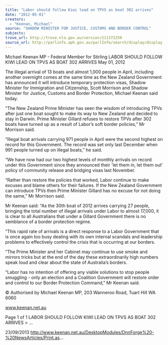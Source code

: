 ```yaml
---
title: "Labor should follow Kiwi lead on TPVS as boat 302 arrives"
date: "2012-05-01"
creators:
  - "Keenan, Michael"
source: "SHADOW MINISTER FOR JUSTICE, CUSTOMS AND BORDER CONTROL"
subjects:
trove_url: http://trove.nla.gov.au/version/211372259
source_url: http://parlinfo.aph.gov.au/parlInfo/search/display/display.w3p;query=Id%3A%22media/pressrel/2742694%22
---
```


 Michael Keenan MP - Federal Member for  Stirling LABOR SHOULD FOLLOW KIWI LEAD ON  TPVS AS BOAT 302 ARRIVES May 01, 2012

 The illegal arrival of 13 boats and almost 1,000 people in April, including another overnight comes at the same time as the  New Zealand Government has announced it will introduce temporary protection visas, Shadow Minister for Immigration  and Citizenship, Scott Morrison and Shadow Minister for Justice, Customs and Border Protection, Michael Keenan said  today.

 “The New Zealand Prime Minister has seen the wisdom of introducing TPVs after just one boat sought to make its way to  New Zealand and decided to stay in Darwin. Prime Minister Gillard refuses to restore TPVs after 302 boats have turned up as a result of Labor’s soft border policies,” Mr Morrison said.

 “Illegal boat arrivals carrying 971 people in April were the second highest on record for this Government. The record was  set only last December when 991 people turned up on illegal boats,” he said.

 “We have now had our two highest levels of monthly arrivals on record under this Government since they announced their  'let them in, let them out' policy of community release and bridging visas last November.

 “Rather than restore the policies that worked, Labor continue to make excuses and blame others for their failures. If the  New Zealand Government can introduce TPVs then Prime Minister Gillard has no excuse for not doing the same,” Mr  Morrison said.

 Mr Keenan said: “As the 30th boat of 2012 arrives carrying 27 people, bringing the total number of illegal arrivals under  Labor to almost 17,000, it is clear to all Australians that under a Gillard Government there is no semblance of a border  protection regime.

 “This rapid rate of arrivals is a direct response to a Labor Government that is once again too busy dealing with its own  internal scandals and leadership problems to effectively control the crisis that is occurring at our borders.

 “The Prime Minister and her Cabinet may continue to use smoke and mirrors tricks but at the end of the day these  extraordinarily high numbers speak loud and clear about the state of Australia’s borders.

 “Labor has no intention of offering any viable solutions to stop people smuggling - only an election and a Coalition  Government will restore order and control to our Border Protection Command,” Mr Keenan said. 

 © Authorised by Michael Keenan MP, 203 Wanneroo Road, Tuart Hill WA 6060

 www.keenan.net.au

 Page 1 of 1 LABOR SHOULD FOLLOW KIWI LEAD ON TPVS AS BOAT 302 ARRIVES > ...

 23/09/2013 http://www.keenan.net.au/DesktopModules/DnnForge%20-%20NewsArticles/Print.as...

